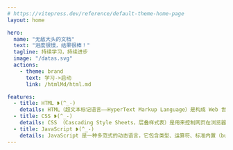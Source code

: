 ```yaml
---
# https://vitepress.dev/reference/default-theme-home-page
layout: home

hero:
  name: "无敌大头的文档"
  text: "进度很慢，结果很棒！"
  tagline: 持续学习，持续进步
  image: "/datas.svg"
  actions:
    - theme: brand
      text: 学习->启动
      link: /htmlMd/html.md

features:
  - title: HTML ❥(^_-)
    details: HTML（超文本标记语言——HyperText Markup Language）是构成 Web 世界的一砖一瓦。它定义了网页内容的含义和结构。除 HTML 以外的其他技术则通常用来描述一个网页的表现与展示效果（如 CSS），或功能与行为
  - title: CSS ❥(^_-)
    details: CSS （Cascading Style Sheets，层叠样式表）是用来控制网页在浏览器中的显示外观的声明式语言。浏览器会根据 CSS 的样式定义将其选定的元素显示为恰当的形式。CSS 的样式定义包括属性和属性值，它们共同决定网页的外观。
  - title: JavaScript ❥(^_-)
    details: JavaScript 是一种多范式的动态语言，它包含类型、运算符、标准内置（built-in）对象和方法。它的语法来源于 Java 和 C，所以这两种语言的许多语法特性同样适用于 JavaScript。JavaScript 通过原型链而不是类来支持面向对象编程（有关 ES6 类的内容参考这里Classes，有关对象原型参考见此继承与原型链）。JavaScript 同样支持函数式编程——因为它们也是对象，函数也可以被保存在变量中，并且像其他对象一样被传递。
---
```


<DataPanel />
